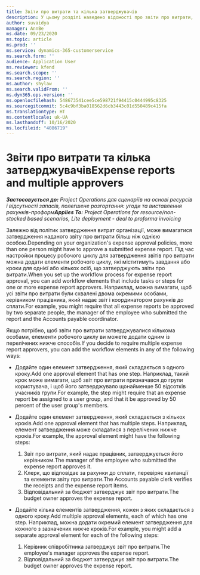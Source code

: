 ```yaml
---
title: Звіти про витрати та кілька затверджувачів
description: У цьому розділі наведено відомості про звіти про витрати, які вимагають затвердження більш, ніж однією особою.
author: suvaidya
manager: AnnBe
ms.date: 09/23/2020
ms.topic: article
ms.prod: ''
ms.service: dynamics-365-customerservice
ms.search.form: ''
audience: Application User
ms.reviewer: kfend
ms.search.scope: ''
ms.search.region: ''
ms.author: shylaw
ms.search.validFrom: ''
ms.dyn365.ops.version: ''
ms.openlocfilehash: 548673541cee5ce598721f94415c0444995c8325
ms.sourcegitcommit: 5c4c9bf3ba018562d6cb3443c01d550489c415fa
ms.translationtype: HT
ms.contentlocale: uk-UA
ms.lasthandoff: 10/16/2020
ms.locfileid: "4086719"
---
```

# <a name="expense-reports-and-multiple-approvers"></a><span data-ttu-id="f74ec-103">Звіти про витрати та кілька затверджувачів</span><span class="sxs-lookup"><span data-stu-id="f74ec-103">Expense reports and multiple approvers</span></span>

<span data-ttu-id="f74ec-104">_**Застосовується до:** Project Operations для сценаріїв на основі ресурсів і відсутності запасів, полегшене розгортання: угоди та виставлення рахунків-проформ_</span><span class="sxs-lookup"><span data-stu-id="f74ec-104">_**Applies To:** Project Operations for resource/non-stocked based scenarios, Lite deployment - deal to proforma invoicing_</span></span>

<span data-ttu-id="f74ec-105">Залежно від політик затвердження витрат організації, може вимагатися затвердження наданого звіту про витрати більш ніж однією особою.</span><span class="sxs-lookup"><span data-stu-id="f74ec-105">Depending on your organization's expense approval policies, more than one person might have to approve a submitted expense report.</span></span> <span data-ttu-id="f74ec-106">Під час настройки процесу робочого циклу для затвердження звітів про витрати можна додати елементи робочого циклу, які міститимуть завдання або кроки для однієї або кількох осіб, що затверджують звіти про витрати.</span><span class="sxs-lookup"><span data-stu-id="f74ec-106">When you set up the workflow process for expense report approval, you can add workflow elements that include tasks or steps for one or more expense report approvers.</span></span> <span data-ttu-id="f74ec-107">Наприклад, можна вимагати, щоб усі звіти про витрати були схвалені двома окремими особами, керівником працівника, який надає звіт і координатором рахунків до сплати.</span><span class="sxs-lookup"><span data-stu-id="f74ec-107">For example, you might require that all expense reports be approved by two separate people, the manager of the employee who submitted the report and the Accounts payable coordinator.</span></span>

<span data-ttu-id="f74ec-108">Якщо потрібно, щоб звіти про витрати затверджувалися кількома особами, елементи робочого циклу ви можете додати одним із перелічених нижче способів.</span><span class="sxs-lookup"><span data-stu-id="f74ec-108">If you decide to require multiple expense report approvers, you can add the workflow elements in any of the following ways:</span></span>

- <span data-ttu-id="f74ec-109">Додайте один елемент затвердження, який складається з одного кроку.</span><span class="sxs-lookup"><span data-stu-id="f74ec-109">Add one approval element that has one step.</span></span> <span data-ttu-id="f74ec-110">Наприклад, такий крок може вимагати, щоб звіт про витрати призначався до групи користувача, і щоб його затверджувало щонайменше 50 відсотків учасників групи.</span><span class="sxs-lookup"><span data-stu-id="f74ec-110">For example, the step might require that an expense report be assigned to a user group, and that it be approved by 50 percent of the user group's members.</span></span>
- <span data-ttu-id="f74ec-111">Додайте один елемент затвердження, який складається з кількох кроків.</span><span class="sxs-lookup"><span data-stu-id="f74ec-111">Add one approval element that has multiple steps.</span></span> <span data-ttu-id="f74ec-112">Наприклад, елемент затвердження може складатися з перелічених нижче кроків.</span><span class="sxs-lookup"><span data-stu-id="f74ec-112">For example, the approval element might have the following steps:</span></span>

    1. <span data-ttu-id="f74ec-113">Звіт про витрати, який надає працівник, затверджується його керівником.</span><span class="sxs-lookup"><span data-stu-id="f74ec-113">The manager of the employee who submitted the expense report approves it.</span></span>
    2. <span data-ttu-id="f74ec-114">Клерк, що відповідає за рахунки до сплати, перевіряє квитанції та елементи звіту про витрати.</span><span class="sxs-lookup"><span data-stu-id="f74ec-114">The Accounts payable clerk verifies the receipts and the expense report items.</span></span>
    3. <span data-ttu-id="f74ec-115">Відповідальний за бюджет затверджує звіт про витрати.</span><span class="sxs-lookup"><span data-stu-id="f74ec-115">The budget owner approves the expense report.</span></span>

- <span data-ttu-id="f74ec-116">Додайте кілька елементів затвердження, кожен з яких складається з одного кроку.</span><span class="sxs-lookup"><span data-stu-id="f74ec-116">Add multiple approval elements, each of which has one step.</span></span> <span data-ttu-id="f74ec-117">Наприклад, можна додати окремий елемент затвердження для кожного з зазначених нижче кроків.</span><span class="sxs-lookup"><span data-stu-id="f74ec-117">For example, you might add a separate approval element for each of the following steps:</span></span>

    1. <span data-ttu-id="f74ec-118">Керівник співробітника затверджує звіт про витрати.</span><span class="sxs-lookup"><span data-stu-id="f74ec-118">The employee's manager approves the expense report.</span></span>
    2. <span data-ttu-id="f74ec-119">Відповідальний за бюджет затверджує звіт про витрати.</span><span class="sxs-lookup"><span data-stu-id="f74ec-119">The budget owner approves the expense report.</span></span>
